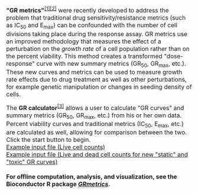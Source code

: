 <font size="3">
<b>"GR metrics"</b><sup><a href="https://dx.doi.org/10.1038/nmeth.3853">[1]<a href="https://dx.doi.org/10.1038/nbt.3882">[2]</a></sup> were recently developed to address the problem that traditional drug sensitivity/resistance metrics (such as IC<sub>50</sub> and E<sub>max</sub>) can be confounded with the number of cell divisions taking place during the response assay. GR metrics use an improved methodology that measures the effect of a perturbation on the <i>growth rate</i> of a cell population rather than on the percent viability. This method creates a transformed "dose-response" curve with new summary metrics (GR<sub>50</sub>, GR<sub>max</sub>, etc.). These new curves and metrics can be used to measure growth rate effects due to drug treatment as well as other perturbations, for example genetic manipulation or changes in seeding density of cells.

The <b>GR calculator</b><sup><a href="https://dx.doi.org/10.1186/s12885-017-3689-3">[3]</a></sup> allows a user to calculate "GR curves" and summary metrics (GR<sub>50</sub>, GR<sub>max</sub>, etc.) from his or her own data. Percent viability curves and traditional metrics (IC<sub>50</sub>, E<sub>max</sub>, etc.) are calculated as well, allowing for comparison between the two. Click the start button to begin.<br>
<a href = "https://raw.githubusercontent.com/uc-bd2k/grcalculator/update/resources/caseA_example.csv">Example input file (Live cell counts)</a><br>
<a href = "https://raw.githubusercontent.com/uc-bd2k/grcalculator/update/resources/gr_static_vs_toxic_input_small.csv">Example input file (Live and dead cell counts for new "static" and "toxic" GR curves)</a>
<br><br>
<b>For offline computation, analysis, and visualization, see the Bioconductor R package [*GRmetrics*](https://bioconductor.org/packages/GRmetrics).</b>
</font>